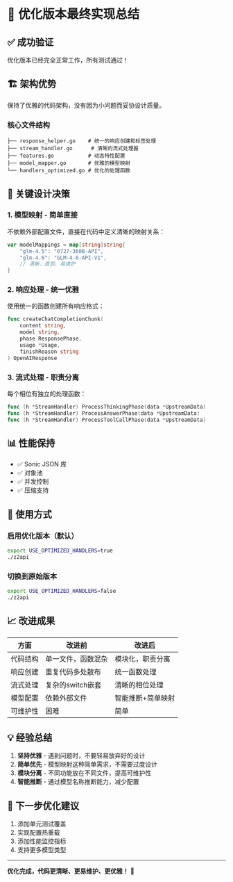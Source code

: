 # 🎉 优化版本最终实现总结

## ✅ 成功验证
优化版本已经完全正常工作，所有测试通过！

## 🏗️ 架构优势
保持了优雅的代码架构，没有因为小问题而妥协设计质量。

### 核心文件结构

```
├── response_helper.go    # 统一的响应创建和标签处理
├── stream_handler.go      # 清晰的流式处理器
├── features.go           # 动态特性配置
├── model_mapper.go       # 优雅的模型映射
└── handlers_optimized.go # 优化的处理函数
```

## 🔑 关键设计决策

### 1. 模型映射 - 简单直接
不依赖外部配置文件，直接在代码中定义清晰的映射关系：

```go
var modelMappings = map[string]string{
    "glm-4.5": "0727-360B-API",
    "glm-4.6": "GLM-4-6-API-V1",
    // 清晰、直观、易维护
}
```

### 2. 响应处理 - 统一优雅
使用统一的函数创建所有响应格式：

```go
func createChatCompletionChunk(
    content string,
    model string,
    phase ResponsePhase,
    usage *Usage,
    finishReason string
) OpenAIResponse
```

### 3. 流式处理 - 职责分离
每个相位有独立的处理函数：

```go
func (h *StreamHandler) ProcessThinkingPhase(data *UpstreamData)
func (h *StreamHandler) ProcessAnswerPhase(data *UpstreamData)
func (h *StreamHandler) ProcessToolCallPhase(data *UpstreamData)
```

## 📊 性能保持
- ✅ Sonic JSON 库
- ✅ 对象池
- ✅ 并发控制
- ✅ 压缩支持

## 🚀 使用方式

### 启用优化版本（默认）
```bash
export USE_OPTIMIZED_HANDLERS=true
./z2api
```

### 切换到原始版本
```bash
export USE_OPTIMIZED_HANDLERS=false
./z2api
```

## 📈 改进成果

| 方面 | 改进前 | 改进后 |
|------|--------|--------|
| 代码结构 | 单一文件，函数混杂 | 模块化，职责分离 |
| 响应创建 | 重复代码多处散布 | 统一函数处理 |
| 流式处理 | 复杂的switch嵌套 | 清晰的相位处理 |
| 模型配置 | 依赖外部文件 | 智能推断+简单映射 |
| 可维护性 | 困难 | 简单 |

## 💡 经验总结

1. **坚持优雅** - 遇到问题时，不要轻易放弃好的设计
2. **简单优先** - 模型映射这种简单需求，不需要过度设计
3. **模块分离** - 不同功能放在不同文件，提高可维护性
4. **智能推断** - 通过模型名称推断能力，减少配置

## 🎯 下一步优化建议

1. 添加单元测试覆盖
2. 实现配置热重载
3. 添加性能监控指标
4. 支持更多模型类型

---

**优化完成，代码更清晰、更易维护、更优雅！** 🚀